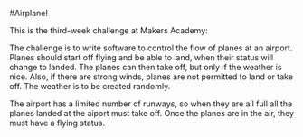 #Airplane!

This is the third-week challenge at Makers Academy:

The challenge is to write software to control the flow of planes at an airport. Planes should start off flying and be able to land, when their status will change to landed. The planes can then take off, but only if the weather is nice. Also, if there are strong winds, planes are not permitted to land or take off. The weather is to be created randomly.

The airport has a limited number of runways, so when they are all full all the planes landed at the aiport must take off. Once the planes are in the air, they must have a flying status.

  
